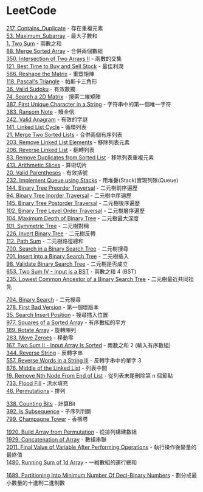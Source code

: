 # LeetCode

[217. Contains_Duplicate](/problems/217.Contains_Duplicate.md) - 存在重複元素  
[53. Maximum_Subarray](/problems/53.Maximum_Subarray.md) - 最大子數和  
[1. Two Sum](/problems/1.Two_Sum.md) - 兩數之和  
[88. Merge Sorted Array](/problems/88.Merge_Sorted_Array.md) - 合併兩個數組  
[350. Intersection of Two Arrays II](/problems/350.Intersection_of_Two_Arrays_II.md) - 兩數的交集  
[121. Best Time to Buy and Sell Stock](/problems/121.Best_Time_to_Buy_and_Sell_Stock.md) - 最佳利潤  
[566. Reshape the Matrix](/problems/566.Reshape_the_Matrix.md) - 重塑矩陣  
[118. Pascal's Triangle](/problems/118.Pascal's_Triangle.md) - 帕斯卡三角形  
[36. Valid Sudoku](/problems/36.Valid_Sudoku.md) - 有效數獨  
[74. Search a 2D Matrix](/problems/74.Search_a_2D_Matrix.md) - 搜索二維矩陣  
[387. First Unique Character in a String](/problems/387.First_Unique_Character_in_a_String.md) - 字符串中的第一個唯一字符  
[383. Ransom Note](/problems/383.Ransom_Note.md) - 贖金信  
[242. Valid Anagram](/problems/242.Valid_Anagram.md) - 有效的字謎  
[141. Linked List Cycle](/problems/141.Linked_List_Cycle.md) - 循環列表  
[21. Merge Two Sorted Lists](/problems/21.Merge_Two_Sorted_Lists.md) - 合併兩個有序列表  
[203. Remove Linked List Elements](/problems/203.Remove_Linked_List_Elements.md) - 移除列表元素  
[206. Reverse Linked List](/problems/206.Reverse_Linked_List.md) - 翻轉列表  
[83. Remove Duplicates from Sorted List](/problems/83.Remove_Duplicates_from_Sorted_List.md) - 移除列表重複元素  
[413. Arithmetic Slices](/problems/413.Arithmetic_Slices.md) - 算術切片  
[20. Valid Parentheses](/problems/20.Valid_Parentheses.md) - 有效括號  
[232. Implement Queue using Stacks](/problems/232.Implement_Queue_using_Stacks.md) - 用堆疊(Stack)實現列隊(Queue)  
[144. Binary Tree Preorder Traversal](/problems/144.Binary_Tree_Preorder_Traversal.md) - 二元樹前序遍歷  
[94. Binary Tree Inorder Traversal](/problems/94.Binary_Tree_Inorder_Traversal.md) - 二元樹中序遍歷  
[145. Binary Tree Postorder Traversal](/problems/145.Binary_Tree_Postorder_Traversal.md) - 二元樹後序遍歷  
[102. Binary Tree Level Order Traversal](/problems/102.Binary_Tree_Level_Order_Traversal.md) - 二元樹層序遍歷  
[104. Maximum Depth of Binary Tree](/problems/104.Maximum_Depth_of_Binary_Tree.md) - 二元樹最大深度  
[101. Symmetric Tree](/problems/101.Symmetric_Tree.md) - 二元樹對稱  
[226. Invert Binary Tree](/problems/226.Invert_Binary_Tree.md) - 二元樹反轉  
[112. Path Sum](/problems/112.Path_Sum.md) - 二元樹路徑總和  
[700. Search in a Binary Search Tree](/problems/700.Search_in_a_Binary_Search_Tree.md) - 二元樹搜尋  
[701. Insert into a Binary Search Tree](/problems/701.Insert_into_a_Binary_Search_Tree.md) - 二元樹插入  
[98. Validate Binary Search Tree](/problems/98.Validate_Binary_Search_Tree.md) - 二元樹是否成立  
[653. Two Sum IV - Input is a BST](/problems/653.Two_Sum_IV_Input_is_a_BST.md) - 兩數之和 4 (BST)  
[235. Lowest Common Ancestor of a Binary Search Tree](/problems/235.Lowest_Common_Ancestor_of_a_Binary_Search_Tree.md) - 二元樹最近共同祖先  

[704. Binary Search](/problems/704.Binary_Search.md) - 二元搜尋  
[278. First Bad Version](/problems/278.First_Bad_Version.md) - 第一個壞版本  
[35. Search Insert Position](/problems/35.Search_Insert_Position.md) - 搜尋插入位置  
[977. Squares of a Sorted Array](/problems/977.Squares_of_a_Sorted_Array.md) - 有序數組的平方  
[189. Rotate Array](/problems/189.Rotate_Array.md) - 旋轉陣列  
[283. Move Zeroes](/problems/283.Move_Zeroes.md) - 移動零  
[167. Two Sum II - Input Array Is Sorted](/problems/167.Two_Sum_II_Input_Array_Is_Sorted.md) - 兩數之和 2 (輸入有序數組)  
[344. Reverse String](/problems/344.Reverse_String.md) - 反轉字串  
[557. Reverse Words in a String III](/problems/557.Reverse_Words_in_a_String_III.md) - 反轉字串中的單字 3  
[876. Middle of the Linked List](/problems/876.Middle_of_the_Linked_List.md) - 列表中間  
[19. Remove Nth Node From End of List](/problems/19.Remove_Nth_Node_From_End_of_List.md) - 從列表末尾刪除第 n 個節點  
[733. Flood Fill](/problems/733.Flood_Fill.md) - 洪水填充  
[46. Permutations](/problems/46.Permutations.md) - 排列  


[338. Counting Bits](/problems/338.Counting_Bits.md) - 計算Bit  
[392. Is Subsequence](/problems/392.Is_Subsequence.md) - 子序列判斷  
[799. Champagne Tower](/problems/799.Champagne_Tower.md) - 香檳塔  


[1920. Build Array from Permutation](/problems/1920.Build_Array_from_Permutation.md) - 從排列構建數組  
[1929. Concatenation of Array](/problems/1929.Concatenation_of_Array.md) - 數組串聯  
[2011. Final Value of Variable After Performing Operations](/problems/2011.Final_Value_of_Variable_After_Performing_Operations.md) - 執行操作後變量的最終值  
[1480. Running Sum of 1d Array](/problems/1480.Running_Sum_of_1d_Array.md) - 一維數組的運行總和  

[1689. Partitioning Into Minimum Number Of Deci-Binary Numbers](1689.Partitioning_Into_Minimum_Number_Of_Deci-Binary_Numbers.md) - 劃分成最小數量的十進制二進制數  
